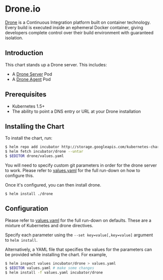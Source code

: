 # Drone.io

[Drone](http://readme.drone.io/) is a Continuous Integration platform built on container technology. Every build is executed inside an ephemeral Docker container, giving developers complete control over their build environment with guaranteed isolation.

## Introduction

This chart stands up a Drone server. This includes:

- A [Drone Server](http://readme.drone.io/admin/installation-guide/) Pod
- A [Drone Agent](http://readme.drone.io/admin/installation-guide/) Pod

## Prerequisites

- Kubernetes 1.5+
- The ability to point a DNS entry or URL at your Drone installation

## Installing the Chart

To install the chart, run:

```bash
$ helm repo add incubator http://storage.googleapis.com/kubernetes-charts-incubator
$ helm fetch incubator/drone --untar
$ $EDITOR drone/values.yaml
```

You will need to specify custom git parameters in order for the drone server to work.
Please refer to [values.yaml](values.yaml) for the full run-down on how to configure this.

Once it's configured, you can then install drone.

```
$ helm install ./drone
```

## Configuration

Please refer to [values.yaml](values.yaml) for the full run-down on defaults. These are a mixture
of Kubernetes and drone directives.

Specify each parameter using the `--set key=value[,key=value]` argument to `helm install`.

Alternatively, a YAML file that specifies the values for the parameters can be provided while
installing the chart. For example,

```bash
$ helm inspect values incubator/drone > values.yaml
$ $EDITOR values.yaml # make some changes
$ helm install -f values.yaml incubator/drone
```
